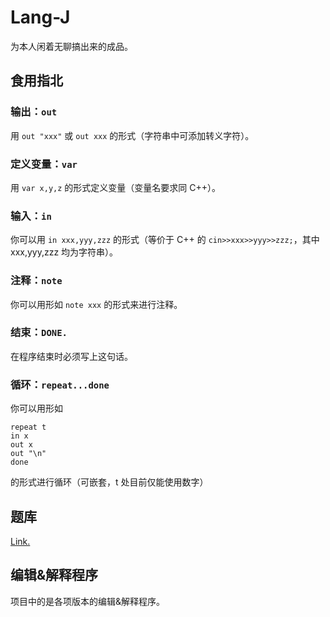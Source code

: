 # Lang-J

为本人闲着无聊搞出来的成品。

## 食用指北
### 输出：`out`

用 `out "xxx"` 或 `out xxx` 的形式（字符串中可添加转义字符）。

### 定义变量：`var`

用 `var x,y,z` 的形式定义变量（变量名要求同 C++）。

### 输入：`in`

你可以用 `in xxx,yyy,zzz` 的形式（等价于 C++ 的 `cin>>xxx>>yyy>>zzz;`，其中 xxx,yyy,zzz 均为字符串）。

### 注释：`note`

你可以用形如 `note xxx` 的形式来进行注释。

### 结束：`DONE.`

在程序结束时必须写上这句话。

### 循环：`repeat...done`

你可以用形如
```
repeat t
in x
out x
out "\n"
done
```
的形式进行循环（可嵌套，t 处目前仅能使用数字）

## 题库

[Link.](https://www.luogu.com.cn/training/136096)

## 编辑&解释程序

项目中的是各项版本的编辑&解释程序。
